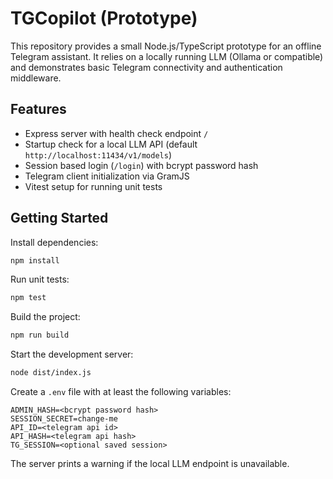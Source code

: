 # TGCopilot (Prototype)

This repository provides a small Node.js/TypeScript prototype for an offline Telegram assistant. It relies on a locally running LLM (Ollama or compatible) and demonstrates basic Telegram connectivity and authentication middleware.

## Features

- Express server with health check endpoint `/`
- Startup check for a local LLM API (default `http://localhost:11434/v1/models`)
- Session based login (`/login`) with bcrypt password hash
- Telegram client initialization via GramJS
- Vitest setup for running unit tests

## Getting Started

Install dependencies:

```bash
npm install
```

Run unit tests:

```bash
npm test
```

Build the project:

```bash
npm run build
```

Start the development server:

```bash
node dist/index.js
```

Create a `.env` file with at least the following variables:

```
ADMIN_HASH=<bcrypt password hash>
SESSION_SECRET=change-me
API_ID=<telegram api id>
API_HASH=<telegram api hash>
TG_SESSION=<optional saved session>
```

The server prints a warning if the local LLM endpoint is unavailable.
